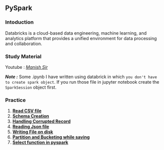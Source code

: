## PySpark

### Intoduction
Databricks is a cloud-based data engineering, machine learning, and analytics platform that provides a unified environment for data processing and collaboration.

### Study Material

Youtube : [*Manish Sir*](https://youtube.com/playlist?list=PLTsNSGeIpGnGjaMSYVlidqVWSjKWoBhbr&si=Yu09Lgwtc-D0MSe9)

***Note :*** Some .ipynb I have written using databrick in which `you don't have to create spark object`. If you run those file in jupyter notebook create  the `SparkSession` object first.
### Practice 
1. [**Read CSV file**](/src/databricks_file/read_csv_file_in_spark.ipynb)
1. [**Schema Creation**](/src/databricks_file/schema_creation.ipynb)
1. [**Handling Corrupted Record**](/src/databricks_file/handling_courrupted_record.ipynb)
1. [**Reading Json file**](/src/jupyter_notebook/reading_json_file.ipynb)
1. [**Writing File on disk**](/src/databricks_file/writing_csv_file_on_disk.ipynb)
1. [**Partition and Bucketing while saving**](/src/databricks_file/partition_and_bucketing.ipynb)
1. [**Select function in pyspark**](/src/databricks_file/select_function_in_the_dataset.ipynb)